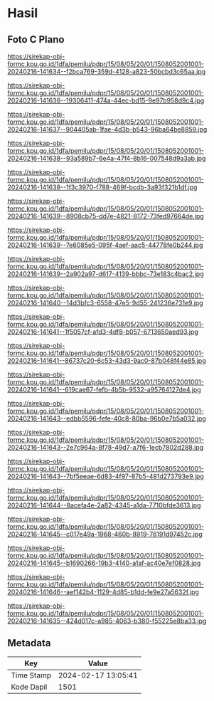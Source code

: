 # Hasil

## Foto C Plano

https://sirekap-obj-formc.kpu.go.id/1dfa/pemilu/pdpr/15/08/05/20/01/1508052001001-20240216-141634--f2bca769-359d-4128-a823-50bcbd3c65aa.jpg

https://sirekap-obj-formc.kpu.go.id/1dfa/pemilu/pdpr/15/08/05/20/01/1508052001001-20240216-141636--19306411-474a-44ec-bd15-9e97b958d9c4.jpg

https://sirekap-obj-formc.kpu.go.id/1dfa/pemilu/pdpr/15/08/05/20/01/1508052001001-20240216-141637--904405ab-1fae-4d3b-b543-96ba64be8859.jpg

https://sirekap-obj-formc.kpu.go.id/1dfa/pemilu/pdpr/15/08/05/20/01/1508052001001-20240216-141638--93a589b7-6e4a-47f4-8b16-007548d9a3ab.jpg

https://sirekap-obj-formc.kpu.go.id/1dfa/pemilu/pdpr/15/08/05/20/01/1508052001001-20240216-141638--1f3c3970-f788-469f-bcdb-3a93f321b1df.jpg

https://sirekap-obj-formc.kpu.go.id/1dfa/pemilu/pdpr/15/08/05/20/01/1508052001001-20240216-141639--8908cb75-dd7e-4821-8172-73fed97664de.jpg

https://sirekap-obj-formc.kpu.go.id/1dfa/pemilu/pdpr/15/08/05/20/01/1508052001001-20240216-141639--7e6085e5-095f-4aef-aac5-44778fe0b244.jpg

https://sirekap-obj-formc.kpu.go.id/1dfa/pemilu/pdpr/15/08/05/20/01/1508052001001-20240216-141639--2a902a97-d617-4139-bbbc-73e183c4bac2.jpg

https://sirekap-obj-formc.kpu.go.id/1dfa/pemilu/pdpr/15/08/05/20/01/1508052001001-20240216-141640--14d3bfc3-6558-47e5-9d55-241236e731e9.jpg

https://sirekap-obj-formc.kpu.go.id/1dfa/pemilu/pdpr/15/08/05/20/01/1508052001001-20240216-141641--1f5057cf-afd3-4df8-b057-6713650aed93.jpg

https://sirekap-obj-formc.kpu.go.id/1dfa/pemilu/pdpr/15/08/05/20/01/1508052001001-20240216-141641--86737c20-6c53-43d3-9ac0-87b048f44e85.jpg

https://sirekap-obj-formc.kpu.go.id/1dfa/pemilu/pdpr/15/08/05/20/01/1508052001001-20240216-141641--619cae67-fefb-4b5b-9532-a95764127de4.jpg

https://sirekap-obj-formc.kpu.go.id/1dfa/pemilu/pdpr/15/08/05/20/01/1508052001001-20240216-141643--edbb5596-fefe-40c8-80ba-96b0e7b5a032.jpg

https://sirekap-obj-formc.kpu.go.id/1dfa/pemilu/pdpr/15/08/05/20/01/1508052001001-20240216-141643--2e7c964a-8f78-49d7-a7f6-1ecb7802d288.jpg

https://sirekap-obj-formc.kpu.go.id/1dfa/pemilu/pdpr/15/08/05/20/01/1508052001001-20240216-141643--7bf5eeae-6d83-4f97-87b5-481d273793e9.jpg

https://sirekap-obj-formc.kpu.go.id/1dfa/pemilu/pdpr/15/08/05/20/01/1508052001001-20240216-141644--8acefa4e-2a82-4345-a1da-7710bfde3613.jpg

https://sirekap-obj-formc.kpu.go.id/1dfa/pemilu/pdpr/15/08/05/20/01/1508052001001-20240216-141645--c017e49a-1968-460b-8919-76191d97452c.jpg

https://sirekap-obj-formc.kpu.go.id/1dfa/pemilu/pdpr/15/08/05/20/01/1508052001001-20240216-141645--b1690266-19b3-4140-a1af-ac40e7ef0828.jpg

https://sirekap-obj-formc.kpu.go.id/1dfa/pemilu/pdpr/15/08/05/20/01/1508052001001-20240216-141646--aef142b4-1129-4d85-b1dd-fe9e27a5632f.jpg

https://sirekap-obj-formc.kpu.go.id/1dfa/pemilu/pdpr/15/08/05/20/01/1508052001001-20240216-141635--424d017c-a985-4063-b380-f55225e8ba33.jpg


## Metadata

| Key        | Value               |
| ---------- | ------------------- |
| Time Stamp | 2024-02-17 13:05:41 |
| Kode Dapil | 1501                |




